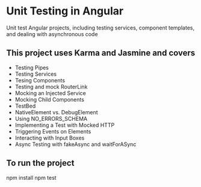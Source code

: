 # Unit Testing in Angular
Unit test Angular projects, including testing services, component templates, and dealing with asynchronous code

## This project uses Karma and Jasmine and covers
- Testing Pipes
- Testing Services
- Tesing Components
- Testing and mock RouterLink
- Mocking an Injected Service
- Mocking Child Components
- TestBed
- NativeElement vs. DebugElement 
- Using NO_ERRORS_SCHEMA
- Implementing a Test with Mocked HTTP
- Triggering Events on Elements
- Interacting with Input Boxes 
- Async Testing with fakeAsync and waitForASync

## To run the project
npm install
npm test
